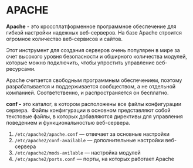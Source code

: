 # APACHE


**Apache** - это кроссплатформенное программное обеспечение для гибкой настройки надежных веб-серверов. На базе Apache строится огромное количество веб-сервисов и сайтов.

Этот инструмент для создания серверов очень популярен в мире за счет высокого уровня безопасности и обширного количества модулей, которые можно подключить, чтобы упростить управление веб-ресурсами.

Apache считается свободным программным обеспечением, поэтому разрабатывается и поддерживается сообществом, а не отдельной компанией. Соответственно, и распространяется он бесплатно.

**conf -** это каталог, в котором расположены все файлы конфигурации сервера.  Файлы конфигурации в основном представляют собой текстовые файлы, в которых добавляются директивы для управления поведением и функциональностью веб-сервера.

1. `/etc/apache2/apache.conf` — отвечает за основные настройки
2. `/etc/apache2/conf-available` — дополнительные настройки веб-сервера
3. `/etc/apache2/mods-avilable` — настройка модулей
4. `/etc/apache2/ports.conf` — порты, на которых работает Apache
